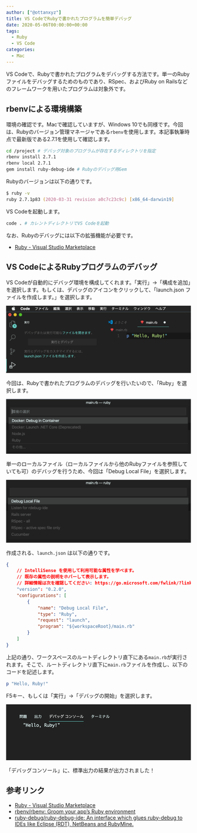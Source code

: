 ```yaml
---
author: ["@ottanxyz"]
title: VS CodeでRubyで書かれたプログラムを簡単デバッグ
date: 2020-05-06T00:00:00+00:00
tags:
  - Ruby
  - VS Code
categories:
  - Mac
---
```

VS Codeで、Rubyで書かれたプログラムをデバッグする方法です。単一のRubyファイルをデバッグするためのものであり、RSpec、およびRuby on Railsなどのフレームワークを用いたプログラムは対象外です。

## rbenvによる環境構築

環境の確認です。Macで確認していますが、Windows 10でも同様です。今回は、Rubyのバージョン管理マネージャである`rbenv`を使用します。本記事執筆時点で最新版である2.7.1を使用して確認します。

```zsh
cd /project # デバッグ対象のプログラムが存在するディレクトリを指定
rbenv install 2.7.1
rbenv local 2.7.1
gem install ruby-debug-ide # Rubyのデバッグ用Gem
```

Rubyのバージョンは以下の通りです。

```zsh
$ ruby -v
ruby 2.7.1p83 (2020-03-31 revision a0c7c23c9c) [x86_64-darwin19]
```

VS Codeを起動します。

```zsh
code . # カレントディレクトリでVS Codeを起動
```

なお、Rubyのデバッグには以下の拡張機能が必要です。

* [Ruby - Visual Studio Marketplace](https://marketplace.visualstudio.com/items?itemName=rebornix.Ruby)

## VS CodeによるRubyプログラムのデバッグ

VS Codeが自動的にデバッグ環境を構成してくれます。「実行」→「構成を追加」を選択します。もしくは、デバッグのアイコンをクリックして、「launch.json ファイルを作成します。」を選択します。

![](screenshot-2020-05-05-22.04.21.png)

今回は、Rubyで書かれたプログラムのデバッグを行いたいので、「Ruby」を選択します。

![](screenshot-2020-05-05-22.04.34.png)

単一のローカルファイル（ローカルファイルから他のRubyファイルを参照していても可）のデバッグを行うため、今回は「Debug Local File」を選択します。

![](screenshot-2020-05-05-22.04.41.png)

作成される、`launch.json` は以下の通りです。

```json
{
    // IntelliSense を使用して利用可能な属性を学べます。
    // 既存の属性の説明をホバーして表示します。
    // 詳細情報は次を確認してください: https://go.microsoft.com/fwlink/?linkid=830387
    "version": "0.2.0",
    "configurations": [
        {
            "name": "Debug Local File",
            "type": "Ruby",
            "request": "launch",
            "program": "${workspaceRoot}/main.rb"
        }
    ]
}
```

上記の通り、ワークスペースのルートディレクトリ直下にある`main.rb`が実行されます。そこで、ルートディレクトリ直下に`main.rb`ファイルを作成し、以下のコードを記述します。

```ruby
p "Hello, Ruby!"
```

F5キー、もしくは「実行」→「デバッグの開始」を選択します。

![](screenshot-2020-05-05-22.06.20.png)

「デバッグコンソール」に、標準出力の結果が出力されました！

## 参考リンク

* [Ruby - Visual Studio Marketplace](https://marketplace.visualstudio.com/items?itemName=rebornix.Ruby)
* [rbenv/rbenv: Groom your app’s Ruby environment](https://github.com/rbenv/rbenv)
* [ruby-debug/ruby-debug-ide: An interface which glues ruby-debug to IDEs like Eclipse (RDT), NetBeans and RubyMine.](https://github.com/ruby-debug/ruby-debug-ide)

